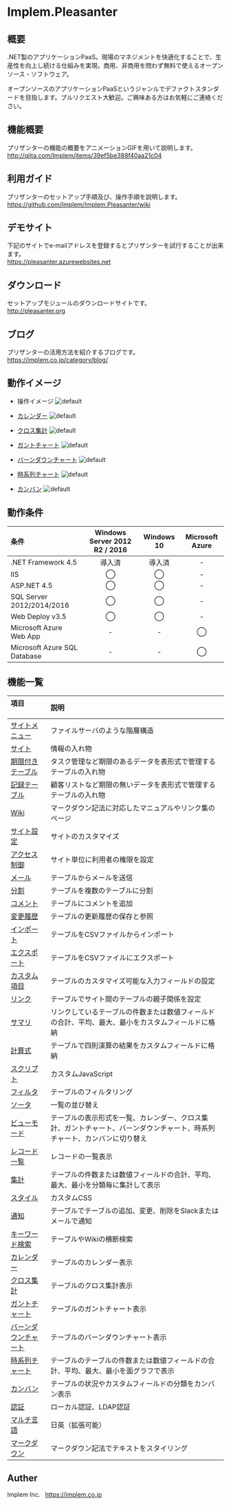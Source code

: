 # Implem.Pleasanter
## 概要
.NET製のアプリケーションPaaS。現場のマネジメントを快適化することで、生産性を向上し続ける仕組みを実現。商用、非商用を問わず無料で使えるオープンソース・ソフトウェア。  

オープンソースのアプリケーションPaaSというジャンルでデファクトスタンダードを目指します。プルリクエスト大歓迎。ご興味ある方はお気軽にご連絡ください。  
## 機能概要
プリザンターの機能の概要をアニメーションGIFを用いて説明します。  
http://qiita.com/Implem/items/39ef5be388f40aa21c04

## 利用ガイド
プリザンターのセットアップ手順及び、操作手順を説明します。  
https://github.com/Implem/Implem.Pleasanter/wiki

## デモサイト
下記のサイトでe-mailアドレスを登録するとプリザンターを試行することが出来ます。  
https://pleasanter.azurewebsites.net

## ダウンロード
セットアップモジュールのダウンロードサイトです。  
http://pleasanter.org

## ブログ
プリザンターの活用方法を紹介するブログです。  
https://implem.co.jp/category/blog/

## 動作イメージ
* 操作イメージ
![default](https://user-images.githubusercontent.com/17098267/26913025-36b4d106-4c53-11e7-9220-eeaf521aa9e4.gif)

* [カレンダー](https://github.com/Implem/Implem.Pleasanter/wiki/ビューモードの種類：カレンダー)
![default](https://user-images.githubusercontent.com/17098267/26912816-ddbdcc48-4c51-11e7-9626-fe6e14864ec2.gif)

* [クロス集計](https://github.com/Implem/Implem.Pleasanter/wiki/ビューモードの種類：クロス集計)
![default](https://user-images.githubusercontent.com/17098267/26914950-e92cf0a6-4c5e-11e7-8d71-9712e91b12fd.gif)

* [ガントチャート](https://github.com/Implem/Implem.Pleasanter/wiki/ビューモードの種類：ガントチャート)
![default](https://user-images.githubusercontent.com/17098267/26912845-0672efe2-4c52-11e7-906a-247d2b3bc13c.gif)

* [バーンダウンチャート](https://github.com/Implem/Implem.Pleasanter/wiki/ビューモードの種類：バーンダウンチャート)
![default](https://user-images.githubusercontent.com/17098267/26912848-08ead8ca-4c52-11e7-8159-bb6d2184f84c.gif)

* [時系列チャート](https://github.com/Implem/Implem.Pleasanter/wiki/ビューモードの種類：時系列チャート)
![default](https://user-images.githubusercontent.com/17098267/26912851-0c1b82f6-4c52-11e7-9461-8efbfd6cfea4.gif)

* [カンバン](https://github.com/Implem/Implem.Pleasanter/wiki/ビューモードの種類：カンバン)
![default](https://user-images.githubusercontent.com/17098267/26912853-0d61e2b8-4c52-11e7-8eb4-56feb7576d24.gif)

## 動作条件
|条件|Windows Server 2012 R2 / 2016|Windows 10|Microsoft Azure|
|:--|:--:|:--:|:--:|
|.NET Framework 4.5|導入済|導入済|-|
|IIS|◯|◯|-|
|ASP.NET 4.5|◯|◯|-|
|SQL Server 2012/2014/2016|◯|◯|-|
|Web Deploy v3.5|◯|◯|-|
|Microsoft Azure Web App|-|-|◯|
|Microsoft Azure SQL Database|-|-|◯|

## 機能一覧
| 項目               | 説明                                  |
|:-------------------|:--------------------------------------|
|[サイトメニュー](https://github.com/Implem/Implem.Pleasanter/wiki/サイト機能：サイトメニュー)|ファイルサーバのような階層構造|
|[サイト](https://github.com/Implem/Implem.Pleasanter/wiki/サイト機能：サイト)|情報の入れ物|
|[期限付きテーブル](https://github.com/Implem/Implem.Pleasanter/wiki/サイト機能：期限付きテーブル)|タスク管理など期限のあるデータを表形式で管理するテーブルの入れ物|
|[記録テーブル](https://github.com/Implem/Implem.Pleasanter/wiki/サイト機能：記録テーブル)|顧客リストなど期限の無いデータを表形式で管理するテーブルの入れ物|
|[Wiki](https://github.com/Implem/Implem.Pleasanter/wiki/サイト機能：Wiki)|マークダウン記法に対応したマニュアルやリンク集のページ|
|[サイト設定](https://github.com/Implem/Implem.Pleasanter/wiki/サイト機能：サイト設定)|サイトのカスタマイズ|
|[アクセス制御](https://github.com/Implem/Implem.Pleasanter/wiki/サイト機能：サイト設定：サイトのアクセス制御)|サイト単位に利用者の権限を設定|
|[メール](https://github.com/Implem/Implem.Pleasanter/wiki/データ管理：基本機能：メール)|テーブルからメールを送信|
|[分割](https://github.com/Implem/Implem.Pleasanter/wiki/データ管理：基本機能：分割)|テーブルを複数のテーブルに分割|
|[コメント](https://github.com/Implem/Implem.Pleasanter/wiki/データ管理：基本機能：コメント)|テーブルにコメントを追加|
|[変更履歴](https://github.com/Implem/Implem.Pleasanter/wiki/データ管理：基本機能：変更履歴)|テーブルの更新履歴の保存と参照|
|[インポート](https://github.com/Implem/Implem.Pleasanter/wiki/データ管理：基本機能：インポート)|テーブルをCSVファイルからインポート|
|[エクスポート](https://github.com/Implem/Implem.Pleasanter/wiki/データ管理：基本機能：エクスポート)|テーブルをCSVファイルにエクスポート|
|[カスタム項目](https://github.com/Implem/Implem.Pleasanter/wiki#%E3%82%AB%E3%82%B9%E3%82%BF%E3%83%A0%E9%A0%85%E7%9B%AE)|テーブルのカスタマイズ可能な入力フィールドの設定|
|[リンク](https://github.com/Implem/Implem.Pleasanter/wiki/データ管理：ビジネスロジック：リンク)|テーブルでサイト間のテーブルの親子関係を設定|
|[サマリ](https://github.com/Implem/Implem.Pleasanter/wiki/データ管理：ビジネスロジック：サマリ)|リンクしているテーブルの件数または数値フィールドの合計、平均、最大、最小をカスタムフィールドに格納|
|[計算式](https://github.com/Implem/Implem.Pleasanter/wiki/データ管理：ビジネスロジック：計算式)|テーブルで四則演算の結果をカスタムフィールドに格納|
|[スクリプト](https://github.com/Implem/Implem.Pleasanter/wiki/データ管理：ビジネスロジック：スクリプト)|カスタムJavaScript|
|[フィルタ](https://github.com/Implem/Implem.Pleasanter/wiki/データ管理：アウトプット：フィルタ)|テーブルのフィルタリング|
|[ソータ](https://github.com/Implem/Implem.Pleasanter/wiki/データ管理：アウトプット：ソータ)|一覧の並び替え|
|[ビューモード](https://github.com/Implem/Implem.Pleasanter/wiki/データ管理：アウトプット：ビューモード)|テーブルの表示形式を一覧、カレンダー、クロス集計、ガントチャート、バーンダウンチャート、時系列チャート、カンバンに切り替え|
|[レコード一覧](https://github.com/Implem/Implem.Pleasanter/wiki/データ管理：アウトプット：レコード一覧)|レコードの一覧表示|
|[集計](https://github.com/Implem/Implem.Pleasanter/wiki/データ管理：アウトプット：集計)|テーブルの件数または数値フィールドの合計、平均、最大、最小を分類毎に集計して表示|
|[スタイル](https://github.com/Implem/Implem.Pleasanter/wiki/データ管理：アウトプット：スタイル)|カスタムCSS|
|[通知](https://github.com/Implem/Implem.Pleasanter/wiki/データ管理：アウトプット：通知)|テーブルでテーブルの追加、変更、削除をSlackまたはメールで通知|
|[キーワード検索](https://github.com/Implem/Implem.Pleasanter/wiki/データ管理：アウトプット：キーワード検索)|テーブルやWikiの横断検索|
|[カレンダー](https://github.com/Implem/Implem.Pleasanter/wiki/ビューモードの種類：カレンダー)|テーブルのカレンダー表示|
|[クロス集計](https://github.com/Implem/Implem.Pleasanter/wiki/ビューモードの種類：クロス集計)|テーブルのクロス集計表示|
|[ガントチャート](https://github.com/Implem/Implem.Pleasanter/wiki/ビューモードの種類：ガントチャート)|テーブルのガントチャート表示|
|[バーンダウンチャート](https://github.com/Implem/Implem.Pleasanter/wiki/ビューモードの種類：バーンダウンチャート)|テーブルのバーンダウンチャート表示|
|[時系列チャート](https://github.com/Implem/Implem.Pleasanter/wiki/ビューモードの種類：時系列チャート)|テーブルのテーブルの件数または数値フィールドの合計、平均、最大、最小を面グラフで表示|
|[カンバン](https://github.com/Implem/Implem.Pleasanter/wiki/ビューモードの種類：カンバン)|テーブルの状況やカスタムフィールドの分類をカンバン表示|
|[認証](https://github.com/Implem/Implem.Pleasanter/wiki/システム機能：認証)|ローカル認証、LDAP認証|
|[マルチ言語](https://github.com/Implem/Implem.Pleasanter/wiki/システム機能：マルチ言語)|日英（拡張可能）|
|[マークダウン](https://github.com/Implem/Implem.Pleasanter/wiki/その他：マークダウン)|マークダウン記法でテキストをスタイリング|

## Auther
Implem Inc.  
<https://implem.co.jp>
